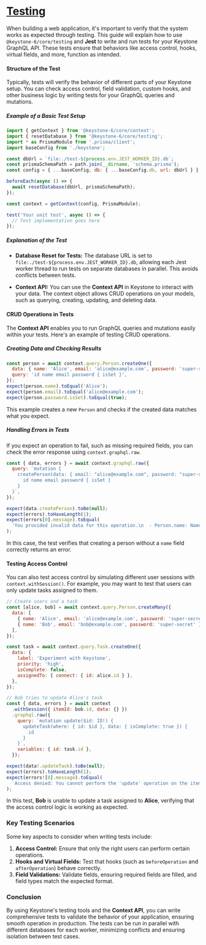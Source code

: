 # [Testing](https://keystonejs.com/docs/guides/testing)
When building a web application, it's important to verify that the system works as expected through testing. This guide will explain how to use `@keystone-6/core/testing` and **Jest** to write and run tests for your Keystone GraphQL API. These tests ensure that behaviors like access control, hooks, virtual fields, and more, function as intended.

#### Structure of the Test

Typically, tests will verify the behavior of different parts of your Keystone setup. You can check access control, field validation, custom hooks, and other business logic by writing tests for your GraphQL queries and mutations.

##### Example of a Basic Test Setup

```javascript
import { getContext } from '@keystone-6/core/context';
import { resetDatabase } from '@keystone-6/core/testing';
import * as PrismaModule from '.prisma/client';
import baseConfig from './keystone';

const dbUrl = `file:./test-${process.env.JEST_WORKER_ID}.db`;
const prismaSchemaPath = path.join(__dirname, 'schema.prisma');
const config = { ...baseConfig, db: { ...baseConfig.db, url: dbUrl } };

beforeEach(async () => {
  await resetDatabase(dbUrl, prismaSchemaPath);
});

const context = getContext(config, PrismaModule);

test('Your unit test', async () => {
  // Test implementation goes here
});
```

##### Explanation of the Test

- **Database Reset for Tests:** The database URL is set to `file:./test-${process.env.JEST_WORKER_ID}.db`, allowing each Jest worker thread to run tests on separate databases in parallel. This avoids conflicts between tests.
  
- **Context API:** You can use the **Context API** in Keystone to interact with your data. The context object allows CRUD operations on your models, such as querying, creating, updating, and deleting data.

#### CRUD Operations in Tests

The **Context API** enables you to run GraphQL queries and mutations easily within your tests. Here's an example of testing CRUD operations.

##### Creating Data and Checking Results

```javascript
const person = await context.query.Person.createOne({
  data: { name: 'Alice', email: 'alice@example.com', password: 'super-secret' },
  query: 'id name email password { isSet }',
});
expect(person.name).toEqual('Alice');
expect(person.email).toEqual('alice@example.com');
expect(person.password.isSet).toEqual(true);
```

This example creates a new `Person` and checks if the created data matches what you expect.

##### Handling Errors in Tests

If you expect an operation to fail, such as missing required fields, you can check the error response using `context.graphql.raw`.

```javascript
const { data, errors } = await context.graphql.raw({
  query: `mutation {
    createPerson(data: { email: "alice@example.com", password: "super-secret" }) {
      id name email password { isSet }
    }
  }`,
});

expect(data.createPerson).toBe(null);
expect(errors).toHaveLength(1);
expect(errors[0].message).toEqual(
  'You provided invalid data for this operation.\n  - Person.name: Name must not be empty'
);
```

In this case, the test verifies that creating a person without a `name` field correctly returns an error.

#### Testing Access Control

You can also test access control by simulating different user sessions with `context.withSession()`. For example, you may want to test that users can only update tasks assigned to them.

```javascript
// Create users and a task
const [alice, bob] = await context.query.Person.createMany({
  data: [
    { name: 'Alice', email: 'alice@example.com', password: 'super-secret' },
    { name: 'Bob', email: 'bob@example.com', password: 'super-secret' },
  ],
});

const task = await context.query.Task.createOne({
  data: {
    label: 'Experiment with Keystone',
    priority: 'high',
    isComplete: false,
    assignedTo: { connect: { id: alice.id } },
  },
});

// Bob tries to update Alice's task
const { data, errors } = await context
  .withSession({ itemId: bob.id, data: {} })
  .graphql.raw({
    query: `mutation update($id: ID!) {
      updateTask(where: { id: $id }, data: { isComplete: true }) {
        id
      }
    }`,
    variables: { id: task.id },
  });

expect(data!.updateTask).toBe(null);
expect(errors).toHaveLength(1);
expect(errors![0].message).toEqual(
  `Access denied: You cannot perform the 'update' operation on the item '{"id":"${task.id}"}'. It may not exist.`
);
```

In this test, **Bob** is unable to update a task assigned to **Alice**, verifying that the access control logic is working as expected.

### Key Testing Scenarios
Some key aspects to consider when writing tests include:

1. **Access Control:** Ensure that only the right users can perform certain operations.
2. **Hooks and Virtual Fields:** Test that hooks (such as `beforeOperation` and `afterOperation`) behave correctly.
3. **Field Validations:** Validate fields, ensuring required fields are filled, and field types match the expected format.

### Conclusion

By using Keystone's testing tools and the **Context API**, you can write comprehensive tests to validate the behavior of your application, ensuring smooth operation in production. The tests can be run in parallel with different databases for each worker, minimizing conflicts and ensuring isolation between test cases.